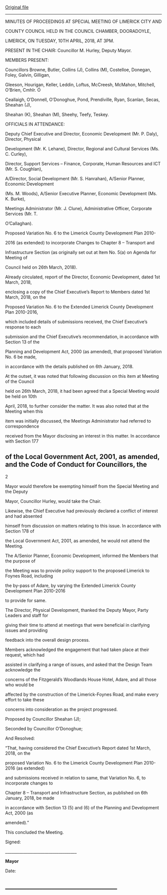 [Original file](https://www.limerick.ie/sites/default/files/media/documents/2018-05/01%20%28ii%29%20Minutes%20Special%20Meeting%20100418.pdf)

---
MINUTES OF PROCEEDINGS AT SPECIAL MEETING OF LIMERICK CITY AND

COUNTY COUNCIL HELD IN THE COUNCIL CHAMBER, DOORADOYLE,

LIMERICK, ON TUESDAY, 10TH APRIL, 2018, AT 3PM.

PRESENT IN THE CHAIR: Councillor M. Hurley, Deputy Mayor.

MEMBERS PRESENT:

Councillors Browne, Butler, Collins (J), Collins (M), Costelloe, Donegan, Foley, Galvin, Gilligan,

Gleeson, Hourigan, Keller, Leddin, Loftus, McCreesh, McMahon, Mitchell, O’Brien, Cmhlr. Ó

Ceallaigh, O’Donnell, O’Donoghue, Pond, Prendiville, Ryan, Scanlan, Secas, Sheahan (J),

Sheahan (K), Sheahan (M), Sheehy, Teefy, Teskey.

OFFICIALS IN ATTENDANCE:

Deputy Chief Executive and Director, Economic Development (Mr. P. Daly), Director, Physical

Development (Mr. K. Lehane), Director, Regional and Cultural Services (Ms. C. Curley),

Director, Support Services – Finance, Corporate, Human Resources and ICT (Mr. S. Coughlan),

A/Director, Social Development (Mr. S. Hanrahan), A/Senior Planner, Economic Development

(Ms. M. Woods), A/Senior Executive Planner, Economic Development (Ms. K. Burke),

Meetings Administrator (Mr. J. Clune), Administrative Officer, Corporate Services (Mr. T.

O’Callaghan).

Proposed Variation No. 6 to the Limerick County Development Plan 2010-

2016 (as extended) to incorporate Changes to Chapter 8 – Transport and

Infrastructure Section (as originally set out at Item No. 5(a) on Agenda for Meeting of

Council held on 26th March, 2018).

Already circulated, report of the Director, Economic Development, dated 1st March, 2018,

enclosing a copy of the Chief Executive’s Report to Members dated 1st March, 2018, on the

Proposed Variation No. 6 to the Extended Limerick County Development Plan 2010-2016,

which included details of submissions received, the Chief Executive’s response to each

submission and the Chief Executive’s recommendation, in accordance with Section 13 of the

Planning and Development Act, 2000 (as amended), that proposed Variation No. 6 be made,

in accordance with the details published on 6th January, 2018.

At the outset, it was noted that following discussion on this item at Meeting of the Council

held on 26th March, 2018, it had been agreed that a Special Meeting would be held on 10th

April, 2018, to further consider the matter. It was also noted that at the Meeting when this

item was initially discussed, the Meetings Administrator had referred to correspondence

received from the Mayor disclosing an interest in this matter. In accordance with Section 177

of the Local Government Act, 2001, as amended, and the Code of Conduct for Councillors, the
---
2

Mayor would therefore be exempting himself from the Special Meeting and the Deputy

Mayor, Councillor Hurley, would take the Chair.

Likewise, the Chief Executive had previously declared a conflict of interest and had absented

himself from discussion on matters relating to this issue. In accordance with Section 178 of

the Local Government Act, 2001, as amended, he would not attend the Meeting.

The A/Senior Planner, Economic Development, informed the Members that the purpose of

the Meeting was to provide policy support to the proposed Limerick to Foynes Road, including

the by-pass of Adare, by varying the Extended Limerick County Development Plan 2010-2016

to provide for same.

The Director, Physical Development, thanked the Deputy Mayor, Party Leaders and staff for

giving their time to attend at meetings that were beneficial in clarifying issues and providing

feedback into the overall design process.

Members acknowledged the engagement that had taken place at their request, which had

assisted in clarifying a range of issues, and asked that the Design Team acknowledge the

concerns of the Fitzgerald’s Woodlands House Hotel, Adare, and all those who would be

affected by the construction of the Limerick-Foynes Road, and make every effort to take these

concerns into consideration as the project progressed.

Proposed by Councillor Sheahan (J);

Seconded by Councillor O’Donoghue;

And Resolved:

“That, having considered the Chief Executive’s Report dated 1st March, 2018, on the

proposed Variation No. 6 to the Limerick County Development Plan 2010-2016 (as extended)

and submissions received in relation to same, that Variation No. 6, to incorporate changes to

Chapter 8 – Transport and Infrastructure Section, as published on 6th January, 2018, be made

in accordance with Section 13 (5) and (6) of the Planning and Development Act, 2000 (as

amended).”

This concluded the Meeting.

Signed:

\_\_\_\_\_\_\_\_\_\_\_\_\_\_\_\_\_\_\_\_\_\_\_\_\_\_\_\_\_\_\_\_\_\_\_\_

**Mayor**

Date:

\_\_\_\_\_\_\_\_\_\_\_\_\_\_\_\_\_\_\_\_\_\_\_\_\_\_\_\_\_\_\_\_\_\_\_\_
---
